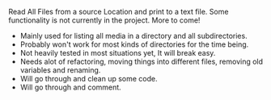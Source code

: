 Read All Files from a source Location and print to a text file. Some functionality is not currently in the project. More to come!

- Mainly used for listing all media in a directory and all subdirectories.
- Probably won't work for most kinds of directories for the time being.
- Not heavily tested in most situations yet, It will break easy.
- Needs alot of refactoring, moving things into different files, removing old variables and renaming.
- Will go through and clean up some code.
- Will go through and comment.
